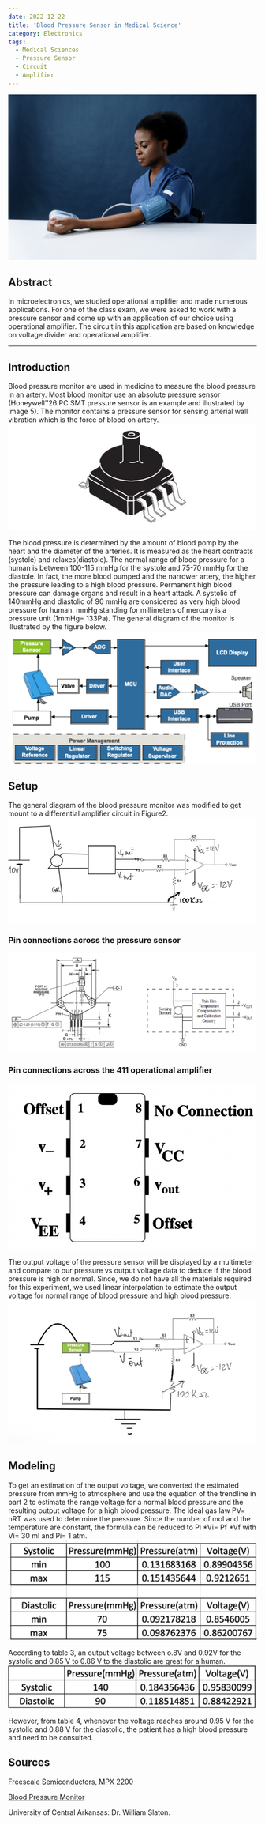 ```yaml
---
date: 2022-12-22
title: 'Blood Pressure Sensor in Medical Science'
category: Electronics
tags:
  - Medical Sciences
  - Pressure Sensor
  - Circuit 
  - Amplifier 
---
```


![](../../assets/articles/Blood-Pressure-Sensor-in-Medical-Science/1.jpg)


## Abstract
In microelectronics, we studied operational amplifier and made numerous applications.  For one of the class exam, we were asked to work with a pressure sensor and come up with an application of our choice using operational amplifier. The circuit in this application are based on knowledge on voltage divider and operational amplifier.

---
## Introduction
Blood pressure monitor are used in medicine to measure the blood pressure in an artery. Most blood monitor use an absolute pressure sensor (Honeywell’’26 PC SMT pressure sensor is an example and illustrated by image 5). The monitor contains a pressure sensor for sensing arterial wall vibration which is the force of blood on artery. 
![](../../assets/articles/Blood-Pressure-Sensor-in-Medical-Science/2.png)


The blood pressure is determined by the amount of blood pomp by the heart and the diameter of the arteries. It is measured as the heart contracts (systole) and relaxes(diastole). The normal range of blood pressure for a human is between 100-115 mmHg for the systole and 75-70 mmHg for the diastole. In fact, the more blood pumped and the narrower artery, the higher the pressure leading to a high blood pressure. Permanent high blood pressure can damage organs and result in a heart attack. A systolic of 140mmHg and diastolic of 90 mmHg are considered as very high blood pressure for human. mmHg standing for millimeters of mercury is a pressure unit (1mmHg= 133Pa). The general diagram of the monitor is illustrated by the figure below.
![](../../assets/articles/Blood-Pressure-Sensor-in-Medical-Science/3.png)


## Setup
The general diagram of the blood pressure monitor was modified to get mount to a differential amplifier circuit in Figure2. 
![](../../assets/articles/Blood-Pressure-Sensor-in-Medical-Science/4.png)



### Pin connections across the pressure sensor
![](../../assets/articles/Blood-Pressure-Sensor-in-Medical-Science/5.png)

### Pin connections across the 411 operational amplifier
![](../../assets/articles/Blood-Pressure-Sensor-in-Medical-Science/6.png)


The output voltage of the pressure sensor will be displayed by a multimeter and compare to our pressure vs output voltage data to deduce if the blood pressure is high or normal. Since, we do not have all the materials required for this experiment, we used linear interpolation to estimate the output voltage for normal range of blood pressure and high blood pressure.
![](../../assets/articles/Blood-Pressure-Sensor-in-Medical-Science/7.png)


## Modeling
To get an estimation of the output voltage, we converted the estimated pressure from mmHg to atmosphere and use the equation of the trendline in part 2 to estimate the range voltage for a normal blood pressure and the resulting output voltage for a high blood pressure. 
The ideal gas law PV= nRT was used to determine the pressure. Since the number of mol and the temperature are constant, the formula can be reduced to Pi *Vi= Pf *Vf with Vi= 30 ml and Pi= 1 atm. 
![](../../assets/articles/Blood-Pressure-Sensor-in-Medical-Science/8.png)

According to table 3, an output voltage between o.8V and 0.92V for the systolic and 0.85 V to 0.86 V to the diastolic are great for a human. 
![](../../assets/articles/Blood-Pressure-Sensor-in-Medical-Science/9.png)

However, from table 4, whenever the voltage reaches around 0.95 V for the systolic and 0.88 V for the diastolic, the patient has a high blood pressure and need to be consulted.

## Sources
[Freescale Semiconductors, MPX 2200](https://www.nxp.com/docs/en/data-sheet/MPX2200.pdf)

[Blood Pressure Monitor](https://www.mouser.com/applications/medical_application_bpmonitor/)

University of Central Arkansas: Dr. William Slaton.